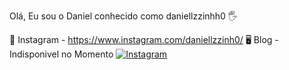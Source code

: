 Olá, Eu sou o Daniel conhecido como daniellzzinhh0 🖐 

📸 Instagram - https://www.instagram.com/daniellzzinh0/
🖥  Blog - Indisponivel no Momento
[![Instagram](https://img.shields.io/badge/Instagram-E4405F?style=for-the-badge&logo=instagram&logoColor=white)](https://www.instagram.com/daniellzzinh0/)
